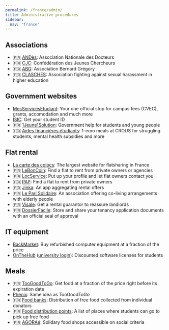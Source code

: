 ```yaml
---
permalink: /france/admin/
title: Administrative procedures
sidebar:
  nav: "france"
---
```


## Associations

- 🇫🇷 [ANDès](https://andes.asso.fr/): Association Nationale des Docteurs
- 🇫🇷 [CJC](https://cjc.jeunes-chercheurs.org/): Confédération des Jeunes Chercheurs
- 🇫🇷 [ABG](https://www.abg.asso.fr/fr/): Association Bernard Grégory
- 🇫🇷 [CLASCHES](https://clasches.fr/): Association fighting against sexual harassment in higher education

## Government websites

- [MesServicesEtudiant](https://www.messervices.etudiant.gouv.fr/): Your one official stop for campus fees (CVEC), grants, accomodation and much more
- [ISIC](https://isic.fr/en/): Get your student ID
- 🇫🇷 [1Jeune1Solution](https://www.1jeune1solution.gouv.fr/mes-aides): Government help for students and young people
- 🇫🇷 [Aides financières étudiants](https://www.service-public.fr/particuliers/actualites/A14614): 1-euro meals at CROUS for struggling students, mental health subsidies and more

## Flat rental

- [La carte des colocs](https://www.lacartedescolocs.fr/): The largest website for flatsharing in France
- 🇫🇷 [LeBonCoin](https://www.leboncoin.fr/): Find a flat to rent from private owners or agencies
- 🇫🇷 [LocService](https://www.locservice.fr/): Put up your profile and let flat owners contact you
- 🇫🇷 [PAP](https://www.pap.fr/): Find a flat to rent from private owners
- 🇫🇷 [Jinka](https://www.jinka.fr/): An app aggregating rental offers
- 🇫🇷 [Le Pari Solidaire](https://www.leparisolidaire.fr/): An association offering co-living arrangements with elderly people
- 🇫🇷 [Visale](https://www.visale.fr/): Get a rental guarantor to reassure landlords
- 🇫🇷 [DossierFacile](https://www.dossierfacile.fr/): Store and share your tenancy application documents with an official seal of approval

## IT equipment

- [BackMarket](https://www.backmarket.fr/): Buy refurbished computer equipment at a fraction of the price
- [OnTheHub](https://onthehub.com/) ([university login](https://groupelogiciel.onthehub.com/)): Discounted software licenses for students

## Meals

- 🇫🇷 [TooGoodToGo](https://toogoodtogo.fr/fr): Get food at a fraction of the price right before its expiration date
- [Phenix](https://wearephenix.com/en/application-anti-gaspi/): Same idea as TooGoodToGo
- 🇫🇷 [Food banks](https://www.banquealimentaire.org/): Distribution of free food collected from individual donators
- 🇫🇷 [Food distribution points](https://www.francetvinfo.fr/sante/maladie/coronavirus/generation2021-precarite-etudiante-consultez-la-liste-des-points-de-distribution-alimentaire-dans-notre-carte_4326113.html): A list of places where students can go to pick up free food
- 🇫🇷 [AGORAé](https://www.fage.org/innovation-sociale/solidarite-etudiante/agorae-fage/): Solidary food shops accessible on social criteria